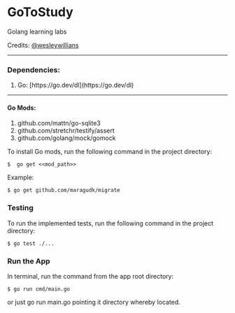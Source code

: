# GoToStudy
Golang learning labs

Credits: [@wesleywillians](https://github.com/wesleywillians)

---
### Dependencies:
<ol>
<li>Go: [https://go.dev/dl](https://go.dev/dl)</li>
</ol>

---
#### Go Mods:
<ol>
    <li>github.com/mattn/go-sqlite3</li>
    <li>github.com/stretchr/testify/assert</li>
    <li>github.com/golang/mock/gomock</li>
</ol>

To install Go mods, run the following command in the project directory:

`$  go get <<mod_path>>`

Example:

`$ go get github.com/maragudk/migrate`

### Testing

To run the implemented tests, run the following command in the project directory:

`$ go test ./...`


### Run the App

In terminal, run the command from the app root directory:

`$ go run cmd/main.go`

or just go run main.go pointing it directory whereby located.
